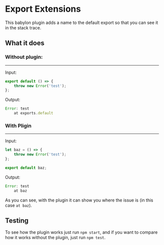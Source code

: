 # Export Extensions
This babylon plugin adds a name to the default export so that you can see it in the stack trace.

## What it does
### Without plugin:
---
Input:
```js
export default () => {
    throw new Error('test');
};
```
Output:
```js
Error: test
    at exports.default
```
### With Pligin
---
Input:
```js
let baz = () => {
    throw new Error('test');
};

export default baz;
```
Output:
```js
Error: test
    at baz
```
As you can see, with the plugin it can show you where the issue is (in this case `at baz`).

## Testing
To see how the plugin works just run `npm start`, and if you want to compare how it works without the plugin, just run `npm test`.